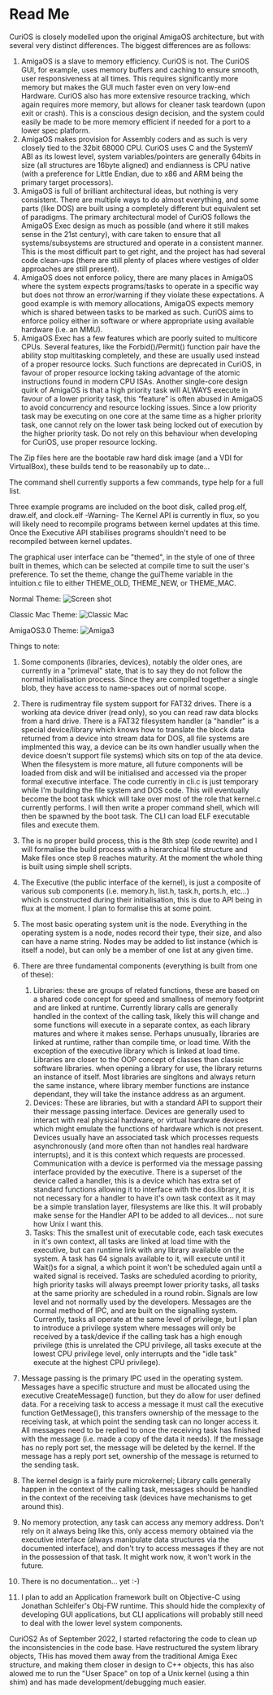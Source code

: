 # Read Me

CuriOS is closely modelled upon the original AmigaOS architecture, but with several very distinct differences. The biggest differences are as follows:
1.	AmigaOS is a slave to memory efficiency. CuriOS is not. The CuriOS GUI, for example, uses memory buffers and caching to ensure smooth, user responsiveness at all times. This requires significantly more memory but makes the GUI much faster even on very low-end Hardware. CuriOS also has more extensive resource tracking, which again requires more memory, but allows for cleaner task teardown (upon exit or crash). This is a conscious design decision, and the system could easily be made to be more memory efficient if needed for a port to a lower spec platform.
2.	AmigaOS makes provision for Assembly coders and as such is very closely tied to the 32bit 68000 CPU. CuriOS uses C and the SystemV ABI as its lowest level, system variables/pointers are generally 64bits in size (all structures are 16byte aligned) and endianness is CPU native (with a preference for Little Endian, due to x86 and ARM being the primary target processors).
3.	AmigaOS is full of brilliant architectural ideas, but nothing is very consistent. There are multiple ways to do almost everything, and some parts (like DOS) are built using a completely different but equivalent set of paradigms. The primary architectural model of CuriOS follows the AmigaOS Exec design as much as possible (and where it still makes sense in the 21st century), with care taken to ensure that all systems/subsystems are structured and operate in a consistent manner. This is the most difficult part to get right, and the project has had several code clean-ups (there are still plenty of places where vestiges of older approaches are still present).
4.	AmigaOS does not enforce policy, there are many places in AmigaOS where the system expects programs/tasks to operate in a specific way but does not throw an error/warning if they violate these expectations. A good example is with memory allocations, AmigaOS expects memory which is shared between tasks to be marked as such. CuriOS aims to enforce policy either in software or where appropriate using available hardware (i.e. an MMU).
5.	AmigaOS Exec has a few features which are poorly suited to multicore CPUs. Several features, like the Forbid()/Permit() function pair have the ability stop multitasking completely, and these are usually used instead of a proper resource locks. Such functions are deprecated in CuriOS, in favour of proper resource locking taking advantage of the atomic instructions found in modern CPU ISAs. Another single-core design quirk of AmigaOS is that a high priority task will ALWAYS execute in favour of a lower priority task, this “feature” is often abused in AmigaOS to avoid concurrency and resource locking issues. Since a low priority task may be executing on one core at the same time as a higher priority task, one cannot rely on the lower task being locked out of execution by the higher priority task. Do not rely on this behaviour when developing for CuriOS, use proper resource locking.



The Zip files here are the bootable raw hard disk image (and a VDI for VirtualBox), these builds tend to be reasonabily up to date...

The command shell currently supports a few commands, type help for a full list.

Three example programs are included on the boot disk, called prog.elf, draw.elf, and clock.elf
-Warning- The Kernel API is currently in flux, so you will likely need to recompile programs between kernel updates at this time. Once the Executive API stabilises programs shouldn't need to be recompiled between kernel updates.

The graphical user interface can be "themed", in the style of one of three built in themes, which can be selected at compile time to suit the user's preference. To set the theme, change the guiTheme variable in the intuition.c file to either THEME_OLD, THEME_NEW, or THEME_MAC.

Normal Theme:
![Screen shot](https://github.com/h5n1xp/CuriOS/blob/main/ScreenShot.png)

Classic Mac Theme:
![Classic Mac](https://github.com/h5n1xp/CuriOS/blob/main/ScreenShot1.png)

AmigaOS3.0 Theme:
![Amiga3](https://github.com/h5n1xp/CuriOS/blob/main/ScreenShot2.png)

Things to note:
1. Some components (libraries, devices), notably the older ones, are currently in a "primeval" state, that is to say they do not follow the normal initialisation process. Since they are compiled together a single blob, they have access to name-spaces out of normal scope. 

2. There is rudimentray file system support for FAT32 drives. There is a working ata device driver (read only), so you can read raw data blocks from a hard drive. There is a FAT32 filesystem handler (a "handler" is a special device/library which knows how to translate the block data returned from a device into stream data for DOS, all file systems are implmented this way, a device can be its own handler usually when the device doesn't support file systems) which sits on top of the ata device. When the filesystem is more mature, all future components will be loaded from disk and will be initialised and accessed via the proper formal executive interface. The code currently in cli.c is just temporary while I'm building the file system and DOS code. This will eventually become the boot task whick will take over most of the role that kernel.c currently performs. I will then write a proper command shell, which will then be spawned by the boot task. The CLI can load ELF executable files and execute them.

3. The is no proper build process, this is the 8th step (code rewrite) and I will formalise the build process with a hierarchical file structure and Make files once step 8 reaches maturity. At the moment the whole thing is built using simple shell scripts.

4. The Executive (the public interface of the kernel), is just a composite of various sub components (i.e. memory.h, list.h, task.h, ports.h, etc...) which is constructed during their initialisation, this is due to API being in flux at the moment. I plan to formalise this at some point.

5. The most basic operating system unit is the node. Everything in the operating system is a node, nodes record their type, their size, and also can have a name string. Nodes may be added to list instance (which is itself a node), but can only be a member of one list at any given time.

6. There are three fundamental components (everything is built from one of these):
    1. Libraries: these are groups of related functions, these are based on a shared code concept for speed and smallness of memory footprint and are linked at runtime. Currently library calls are generally handled in the context of the calling task, likely this will change and some functions will execute in a separate contex, as each library matures and where it makes sense. Perhaps unusually, libraries are linked at runtime, rather than compile time, or load time. With the exception of the executive library which is linked at load time. Libraries are closer to the OOP concept of classes than classic software libraries. when opening a library for use, the library returns an instance of itself. Most libraries are singltons and always return the same instance, where library member functions are instance dependant, they will take the instance address as an argument. 
    2. Devices: These are libraries, but with a standard API to support their their message passing interface. Devices are generally used to interact with real physical hardware, or virtual hardware devices which might emulate the functions of hardware which is not present. Devices usually have an associated task which processes requests asynchronously (and more often than not handles real hardware interrupts), and it is this context which requests are processed. Communication with a device is performed via the message passing interface provided by the executive.
       There is a superset of the device called a handler, this is a device which has extra set of standard functions allowing it to interface with the dos.library, it is not necessary for a handler to have it's own task context as it may be a simple translation layer, filesystems are like this. It will probably make sense for the Handler API to be added to all devices... not sure how Unix I want this.
    3. Tasks: This the smallest unit of executable code, each task executes in it's own context, all tasks are linked at load time with the executive, but can runtime link with any library available on the system. A task has 64 signals available to it, will execute until it Wait()s for a signal, a which point it won't be scheduled again until a waited signal is received. Tasks are scheduled acording to priority, high priority tasks will always preempt lower priority tasks, all tasks at the same priority are scheduled in a round robin. Signals are low level and not normally used by the developers. Messages are the normal method of IPC, and are built on the signalling system. Currently, tasks all operate at the same level of privilege, but I plan to introduce a privilege system where messages will only be received by a task/device if the calling task has a high enough privilege (this is unrelated the CPU privilege, all tasks execute at the lowest CPU privilege level, only interrupts and the "idle task" execute at the highest CPU privilege).

7. Message passing is the primary IPC used in the operating system. Messages have a specific structure and must be allocated using the executive CreateMessage() function, but they do allow for user defined data. For a receiving task to access a message it must call the executive function GetMessage(), this transfers ownership of the message to the receiving task, at which point the sending task can no longer access it. All messages need to be replied to once the receiving task has finished with the message (i.e. made a copy of the data it needs). If the message has no reply port set, the message will be deleted by the kernel. If the message has a reply port set, ownership of the message is returned to the sending task.

8. The kernel design is a fairly pure microkernel; Library calls generally happen in the context of the calling task, messages should be handled in the context of the receiving task (devices have mechanisms to get around this).

9. No memory protection, any task can access any memory address. Don't rely on it always being like this, only access memory obtained via the executive interface (always manipulate data structures via the documented interface), and don't try to access messages if they are not in the possession of that task. It might work now, it won't work in the future. 

10. There is no documentation... yet :-)

11. I plan to add an Application framework built on Objective-C using Jonathan Schleifer's Obj-FW runtime. This should hide the complexity of developing GUI applications, but CLI applications will probably still need to deal with the lower level system components.


CuriOS2
As of September 2022, I started refactoring the code to clean up the inconsistencies in the code base. 
Have restructured the system library objects, THis has moved them away from the traditional Amiga Exec structure, and making them closer in design to C++ objects, this has also alowed me to run the "User Space" on top of a Unix kernel (using a thin shim) and has made development/debugging much easier.
